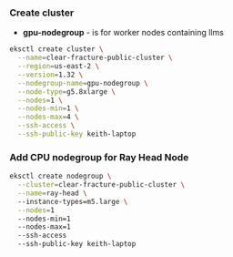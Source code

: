 ### Create cluster
- **gpu-nodegroup** - is for worker nodes containing llms
```bash
eksctl create cluster \
  --name=clear-fracture-public-cluster \
  --region=us-east-2 \
  --version=1.32 \
  --nodegroup-name=gpu-nodegroup \
  --node-type=g5.8xlarge \
  --nodes=1 \
  --nodes-min=1 \
  --nodes-max=4 \
  --ssh-access \
  --ssh-public-key keith-laptop
```
### Add CPU nodegroup for Ray Head Node
```bash
eksctl create nodegroup \
  --cluster=clear-fracture-public-cluster \
  --name=ray-head \ 
  --instance-types=m5.large \
  --nodes=1
  --nodes-min=1
  --nodes-max=1
  --ssh-access
  --ssh-public-key keith-laptop
```
